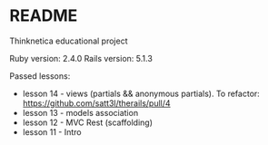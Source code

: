# README

Thinknetica educational project

Ruby version: 2.4.0
Rails version: 5.1.3

Passed lessons:

* lesson 14 - views (partials && anonymous partials). To refactor: https://github.com/satt3l/therails/pull/4
* lesson 13 - models association
* lesson 12 - MVC Rest (scaffolding)
* lesson 11 - Intro
